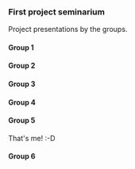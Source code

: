 ### First project seminarium

Project presentations by the groups.

#### Group 1

#### Group 2

#### Group 3

#### Group 4

#### Group 5

That's me! :-D

#### Group 6
